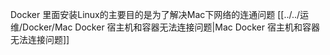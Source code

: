 Docker 里面安装Linux的主要目的是为了解决Mac下网络的连通问题 [[../../运维/Docker/Mac Docker 宿主机和容器无法连接问题|Mac Docker 宿主机和容器无法连接问题]]

```

```